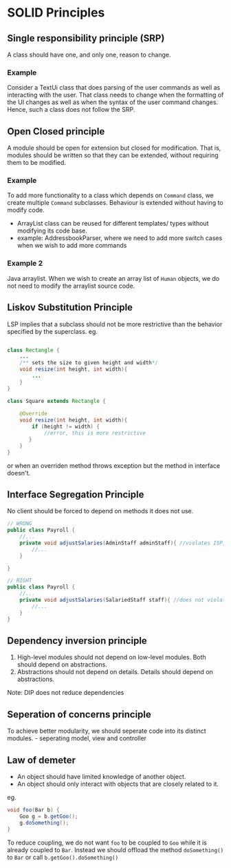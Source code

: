 # SOLID Principles

## Single responsibility principle (SRP)

A class should have one, and only one, reason to change.

### Example
Consider a TextUi class that does parsing of the user commands as well as interacting with the user. That class needs to change when the formatting of the UI changes as well as when the syntax of the user command changes. Hence, such a class does not follow the SRP.

## Open Closed principle
A module should be open for extension but closed for modification. That is, modules should be written so that they can be extended, without requiring them to be modified.

### Example

To add more functionality to a class which depends on `Command` class, we create multiple `Command` subclasses. Behaviour is extended without having to modify code.

- ArrayList class can be reused for different templates/ types without modifying its code base.
- example: AddressbookParser, where we need to add more switch cases when we wish to add more commands

### Example 2
Java arraylist. When we wish to create an array list of `Human` objects, we do not need to modify the arraylist source code.

## Liskov Substitution Principle
LSP implies that a subclass should not be more restrictive than the behavior specified by the superclass. 
eg. 

```java

class Rectangle {
    ...
    /** sets the size to given height and width*/
    void resize(int height, int width){
        ...
    }
}

class Square extends Rectangle {
    
    @Override
    void resize(int height, int width){
        if (height != width) {
            //error, this is more restrictive
       }
    }
}
```

or when an overriden method throws exception but the method in interface doesn't.


## Interface Segregation Principle

No client should be forced to depend on methods it does not use.
```java
// WRONG
public class Payroll {
    //...    
    private void adjustSalaries(AdminStaff adminStaff){ //violates ISP, because it does not use the arrangeMeeting() method in AdminStaff class
        //...
    }

}

// RIGHT
public class Payroll {
    //...    
    private void adjustSalaries(SalariedStaff staff){ //does not violate ISP
        //...
    }
}
```


## Dependency inversion principle
1. High-level modules should not depend on low-level modules. Both should depend on abstractions.
2. Abstractions should not depend on details. Details should depend on abstractions.

Note: DIP does not reduce dependencies


## Seperation of concerns principle
To achieve better modularity, we should seperate code into its distinct modules. - seperating model, view and controller


## Law of demeter
- An object should have limited knowledge of another object.
- An object should only interact with objects that are closely related to it.

eg.

```java
void foo(Bar b) {
    Goo g = b.getGoo();
    g.doSomething();
}
```

To reduce coupling, we do not want `foo` to be coupled to `Goo` while it is already coupled to `Bar`. Instead we should offload the method `doSomething()` to `Bar` or call `b.getGoo().doSomething()`


